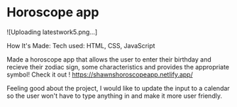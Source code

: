 # Horoscope app

![Uploading latestwork5.png…]

How It's Made:
Tech used: HTML, CSS, JavaScript

Made a horoscope app that allows the user to enter their birthday and recieve their zodiac sign, some characteristics and provides the appropriate symbol! 
Check it out ! https://shawnshoroscopeapp.netlify.app/

Feeling good about the project, I would like to update the input to a calendar so the user won't have to type anything in and make it more user friendly.
